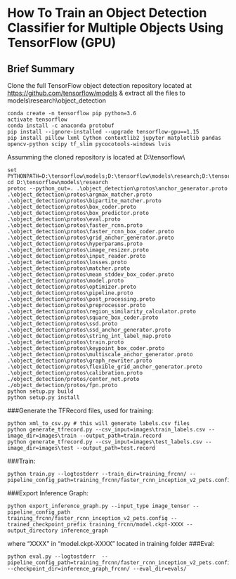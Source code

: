 # How To Train an Object Detection Classifier for Multiple Objects Using TensorFlow (GPU)

## Brief Summary
Clone the full TensorFlow object detection repository located at https://github.com/tensorflow/models & extract all the files to models\research\object_detection
```
conda create -n tensorflow pip python=3.6
activate tensorflow
conda install -c anaconda protobuf
pip install --ignore-installed --upgrade tensorflow-gpu==1.15
pip install pillow lxml Cython contextlib2 jupyter matplotlib pandas opencv-python scipy tf_slim pycocotools-windows lvis
```

Assumming the cloned repository is located at D:\tensorflow\
```
set PYTHONPATH=D:\tensorflow\models;D:\tensorflow\models\research;D:\tensorflow\models\research\slim
cd D:\tensorflow\models\research
protoc --python_out=. .\object_detection\protos\anchor_generator.proto .\object_detection\protos\argmax_matcher.proto .\object_detection\protos\bipartite_matcher.proto .\object_detection\protos\box_coder.proto .\object_detection\protos\box_predictor.proto .\object_detection\protos\eval.proto .\object_detection\protos\faster_rcnn.proto .\object_detection\protos\faster_rcnn_box_coder.proto .\object_detection\protos\grid_anchor_generator.proto .\object_detection\protos\hyperparams.proto .\object_detection\protos\image_resizer.proto .\object_detection\protos\input_reader.proto .\object_detection\protos\losses.proto .\object_detection\protos\matcher.proto .\object_detection\protos\mean_stddev_box_coder.proto .\object_detection\protos\model.proto .\object_detection\protos\optimizer.proto .\object_detection\protos\pipeline.proto .\object_detection\protos\post_processing.proto .\object_detection\protos\preprocessor.proto .\object_detection\protos\region_similarity_calculator.proto .\object_detection\protos\square_box_coder.proto .\object_detection\protos\ssd.proto .\object_detection\protos\ssd_anchor_generator.proto .\object_detection\protos\string_int_label_map.proto .\object_detection\protos\train.proto .\object_detection\protos\keypoint_box_coder.proto .\object_detection\protos\multiscale_anchor_generator.proto .\object_detection\protos\graph_rewriter.proto .\object_detection\protos\flexible_grid_anchor_generator.proto .\object_detection\protos\calibration.proto ./object_detection/protos/center_net.proto ./object_detection/protos/fpn.proto
python setup.py build
python setup.py install
```

###Generate the TFRecord files, used for training:
```
python xml_to_csv.py # this will generate labels.csv files
python generate_tfrecord.py --csv_input=images\train_labels.csv --image_dir=images\train --output_path=train.record
python generate_tfrecord.py --csv_input=images\test_labels.csv --image_dir=images\test --output_path=test.record
```
###Train:
```
python train.py --logtostderr --train_dir=training_frcnn/ --pipeline_config_path=training_frcnn/faster_rcnn_inception_v2_pets.config
```
###Export Inference Graph:
```
python export_inference_graph.py --input_type image_tensor --pipeline_config_path training_frcnn/faster_rcnn_inception_v2_pets.config --trained_checkpoint_prefix training_frcnn/model.ckpt-XXXX --output_directory inference_graph
```
where “XXXX” in “model.ckpt-XXXX” located in training folder
###Eval:
```
python eval.py --logtostderr  --pipeline_config_path=training_frcnn/faster_rcnn_inception_v2_pets.config  --checkpoint_dir=inference_graph_frcnn/ --eval_dir=evals/
```